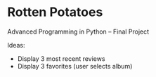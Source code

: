 # Rotten Potatoes

Advanced Programming in Python – Final Project

Ideas: 
- Display 3 most recent reviews
- Display 3 favorites (user selects album) 
